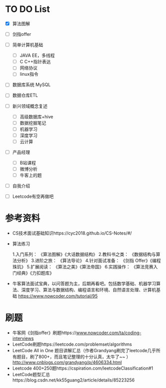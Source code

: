 # TO DO List

- [x] 算法图解
- [ ] 剑指offer
- [ ] 简单计算机基础
  - [ ] JAVA EE，多线程
  - [ ] C C++指针表达
  - [ ] 网络协议
  - [ ] linux指令
- [ ] 数据库系统 MySQL
- [ ] 数据仓库ETL
- [ ] 新兴领域概念复述
  - [ ] 高级数据库+hive
  - [ ] 数据挖掘笔记
  - [ ] 机器学习
  - [ ] 深度学习
  - [ ] 云计算
- [ ] 产品经理
  - [ ] B站课程
  - [ ] 微博分析
  - [ ] 牛客上的题
- [ ] 自我介绍
- [ ] Leetcode有空再做吧



# 参考资料

- CS技术面试基础知识https://cyc2018.github.io/CS-Notes/#/

- 算法练习

  1.入门系列：
  《算法图解》《大话数据结构》
  2.教科书之类：
  《数据结构与算法分析》
  3.进阶之旅：
  《算法导论》
  4.针对面试准备：
  《剑指 Offer》《编程珠玑》
  5.扩展阅读：
  《算法之美》《算法帝国》
  6.实践操作：
  《算法竞赛入门经典》《力扣题库》

- 牛客算法面试宝典，以问答题为主，后期再看吧。包括数学基础、机器学习算法、深度学习、算法与数据结构、编程语言和环境、自然语言处理、计算机基础 https://www.nowcoder.com/tutorial/95





# 刷题

- 牛客网《剑指offer》刷题https://www.nowcoder.com/ta/coding-interviews
- LeetCode刷题https://leetcode.com/problemset/algorithms
- LeetCode All in One 题目讲解汇总（作者Grandyang刷完了leetcode几乎所有题目，刷了800+，而且笔记整理的十分认真，太牛了~~ ）http://www.cnblogs.com/grandyang/p/4606334.html
- Leetcode 400+250题https://cspiration.com/leetcodeClassification#1
- LeetCode题型汇总https://blog.csdn.net/kk55guang2/article/details/85223256

